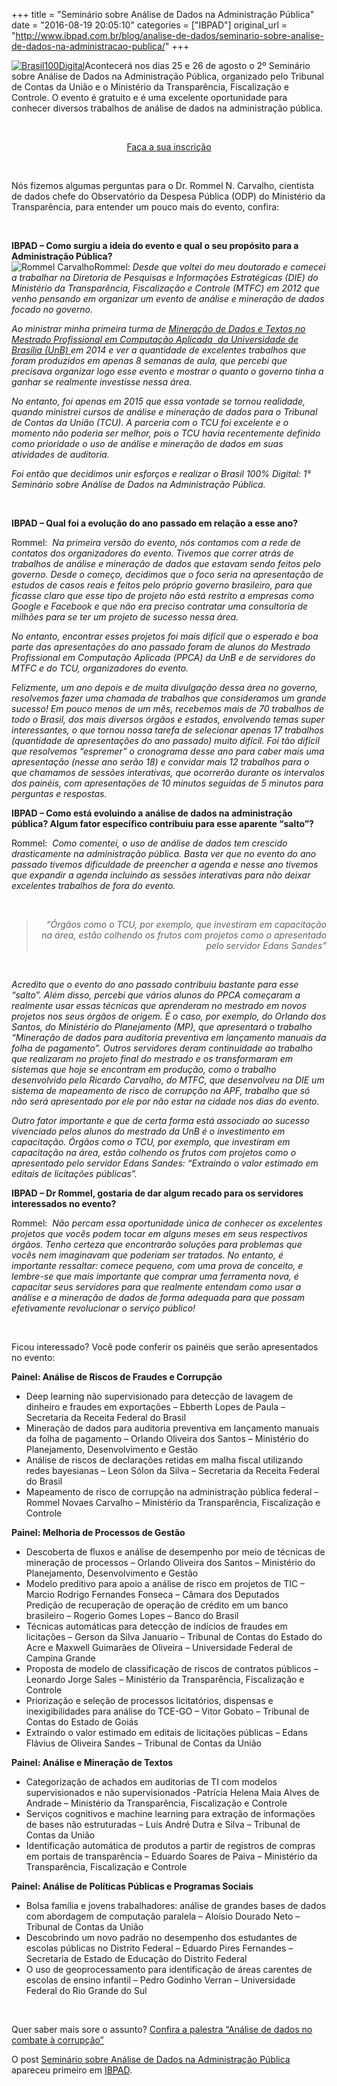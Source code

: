 +++
title = "Seminário sobre Análise de Dados na Administração Pública"
date = "2016-08-19 20:05:10"
categories = ["IBPAD"]
original_url = "http://www.ibpad.com.br/blog/analise-de-dados/seminario-sobre-analise-de-dados-na-administracao-publica/"
+++

<p>
<a href="https://i1.wp.com/ibpad.com.br/wp-content/uploads/2016/08/Brasil100Digital.png"><img class="alignleft size-medium wp-image-1178" src="https://i1.wp.com/ibpad.com.br/wp-content/uploads/2016/08/Brasil100Digital-300x86.png?resize=300%2C86" alt="Brasil100Digital" data-recalc-dims="1" /></a>Acontecerá
nos dias 25 e 26 de agosto o 2º Seminário sobre Análise de Dados na
Administração Pública, organizado pelo Tribunal de Contas da União e o
Ministério da Transparência, Fiscalização e Controle. O evento é
gratuito e é uma excelente oportunidade para conhecer diversos trabalhos
de análise de dados na administração pública.
</p>
<p>
 
</p>
<p style="text-align: center;">
<a href="http://www.brasildigital.gov.br/" target="_blank">Faça a sua
inscrição</a>
</p>
<p>
 
</p>
<p>
Nós fizemos algumas perguntas para o Dr. Rommel N. Carvalho, cientista
de dados chefe do Observatório da Despesa Pública (ODP) do Ministério da
Transparência, para entender um pouco mais do evento, confira:
</p>
<p>
 
</p>
<p>
<strong>IBPAD – Como surgiu a ideia do evento e qual o seu propósito
para a Administração Pública?</strong><br />
<img class="alignleft wp-image-1187 size-full" src="https://i1.wp.com/ibpad.com.br/wp-content/uploads/2016/08/me-2-e1471643065492.png?resize=120%2C142" alt="Rommel Carvalho" data-recalc-dims="1" />Rommel:
<em>Desde que voltei do meu doutorado e comecei a trabalhar na Diretoria
de Pesquisas e Informações Estratégicas (DIE) do Ministério da
Transparência, Fiscalização e Controle (MTFC) em 2012 que venho pensando
em organizar um evento de análise e mineração de dados focado no
governo.</em>
</p>
<p>
<em>Ao ministrar minha primeira turma de
<a href="http://ppca.unb.br/">Mineração de Dados e Textos no Mestrado
Profissional em Computação Aplicada  da Universidade de Brasília (UnB)
</a>em 2014 e ver a quantidade de excelentes trabalhos que foram
produzidos em apenas 8 semanas de aula, que percebi que precisava
organizar logo esse evento e mostrar o quanto o governo tinha a ganhar
se realmente investisse nessa área.</em>
</p>
<p>
<span id="more-1177"></span>
</p>
<p>
<em>No entanto, foi apenas em 2015 que essa vontade se tornou realidade,
quando ministrei cursos de análise e mineração de dados para o Tribunal
de Contas da União (TCU). A parceria com o TCU foi excelente e o momento
não poderia ser melhor, pois o TCU havia recentemente definido como
prioridade o uso de análise e mineração de dados em suas atividades de
auditoria.</em>
</p>
<p>
<em>Foi então que decidimos unir esforços e realizar o Brasil 100%
Digital: 1° Seminário sobre Análise de Dados na Administração
Pública.</em>
</p>
<p>
 
</p>
<p>
<strong>IBPAD – Qual foi a evolução do ano passado em relação a esse
ano?</strong>
</p>
<p>
Rommel:  <em>Na primeira versão do evento, nós contamos com a rede de
contatos dos organizadores do evento. Tivemos que correr atrás de
trabalhos de análise e mineração de dados que estavam sendo feitos pelo
governo. Desde o começo, decidimos que o foco seria na apresentação de
estudos de casos reais e feitos pelo próprio governo brasileiro, para
que ficasse claro que esse tipo de projeto não está restrito a empresas
como Google e Facebook e que não era preciso contratar uma consultoria
de milhões para se ter um projeto de sucesso nessa área.</em>
</p>
<p>
<em>No entanto, encontrar esses projetos foi mais difícil que o esperado
e boa parte das apresentações do ano passado foram de alunos do Mestrado
Profissional em Computação Aplicada (PPCA) da UnB e de servidores do
MTFC e do TCU, organizadores do evento.</em>
</p>
<p>
<em>Felizmente, um ano depois e de muita divulgação dessa área no
governo, resolvemos fazer uma chamada de trabalhos que consideramos um
grande sucesso! Em pouco menos de um mês, recebemos mais de 70 trabalhos
de todo o Brasil, dos mais diversos órgãos e estados, envolvendo temas
super interessantes, o que tornou nossa tarefa de selecionar apenas 17
trabalhos (quantidade de apresentações do ano passado) muito difícil.
Foi tão difícil que resolvemos “espremer” o cronograma desse ano para
caber mais uma apresentação (nesse ano serão 18) e convidar mais 12
trabalhos para o que chamamos de sessões interativas, que ocorrerão
durante os intervalos dos painéis, com apresentações de 10 minutos
seguidas de 5 minutos para perguntas e respostas.</em>
</p>
<p>
<strong>IBPAD – Como está evoluindo a análise de dados na administração
pública? Algum fator específico contribuiu para esse aparente
“salto”? </strong>
</p>
<p>
Rommel:  <em>Como comentei, o uso de análise de dados tem crescido
drasticamente na administração pública. Basta ver que no evento do ano
passado tivemos dificuldade de preencher a agenda e nesse ano tivemos
que expandir a agenda incluindo as sessões interativas para não deixar
excelentes trabalhos de fora do evento.</em>
</p>
<p>
 
</p>
<blockquote>
<p style="text-align: right;">
<em>“Órgãos como o TCU, por exemplo, que investiram em capacitação na
área, estão colhendo os frutos com projetos como o apresentado pelo
servidor Edans Sandes”</em>
</p>
</blockquote>
<p>
 
</p>
<p>
<em>Acredito que o evento do ano passado contribuiu bastante para esse
“salto”. Além disso, percebi que vários alunos do PPCA começaram a
realmente usar essas técnicas que aprenderam no mestrado em novos
projetos nos seus órgãos de origem. É o caso, por exemplo, do Orlando
dos Santos, do Ministério do Planejamento (MP), que apresentará o
trabalho “Mineração de dados para auditoria preventiva em lançamento
manuais da folha de pagamento”. Outros servidores deram continuidade ao
trabalho que realizaram no projeto final do mestrado e os transformaram
em sistemas que hoje se encontram em produção, como o trabalho
desenvolvido pelo Ricardo Carvalho, do MTFC, que desenvolveu na DIE um
sistema de mapeamento de risco de corrupção na APF, trabalho que só não
será apresentado por ele por não estar na cidade nos dias do
evento.</em>
</p>
<p>
<em>Outro fator importante e que de certa forma está associado ao
sucesso vivenciado pelos alunos do mestrado da UnB é o investimento em
capacitação. Órgãos como o TCU, por exemplo, que investiram em
capacitação na área, estão colhendo os frutos com projetos como o
apresentado pelo servidor Edans Sandes: “Extraindo o valor estimado em
editais de licitações públicas”.</em>
</p>
<p>
<strong>IBPAD – Dr Rommel, gostaria de dar algum recado para os
servidores interessados no evento?</strong>
</p>
<p>
Rommel:<em>  Não percam essa oportunidade única de conhecer os
excelentes projetos que vocês podem tocar em alguns meses em seus
respectivos órgãos. Tenho certeza que encontrarão soluções para
problemas que vocês nem imaginavam que poderiam ser tratados. No
entanto, é importante ressaltar: comece pequeno, com uma prova de
conceito, e lembre-se que mais importante que comprar uma ferramenta
nova, é capacitar seus servidores para que realmente entendam como usar
a análise e a mineração de dados de forma adequada para que possam
efetivamente revolucionar o serviço público!</em>
</p>
<p>
 
</p>
<p>
Ficou interessado? Você pode conferir os painéis que serão apresentados
no evento:
</p>
<p>
<strong>Painel: Análise de Riscos de Fraudes e Corrupção</strong>
</p>
<ul>
<li>
Deep learning não supervisionado para detecção de lavagem de dinheiro e
fraudes em exportações – Ebberth Lopes de Paula – Secretaria da Receita
Federal do Brasil
</li>
<li>
Mineração de dados para auditoria preventiva em lançamento manuais da
folha de pagamento – Orlando Oliveira dos Santos – Ministério do
Planejamento, Desenvolvimento e Gestão
</li>
<li>
Análise de riscos de declarações retidas em malha fiscal utilizando
redes bayesianas – Leon Sólon da Silva – Secretaria da Receita Federal
do Brasil
</li>
<li>
Mapeamento de risco de corrupção na administração pública federal –
Rommel Novaes Carvalho – Ministério da Transparência, Fiscalização e
Controle
</li>
</ul>
<p>
<strong>Painel: Melhoria de Processos de Gestão</strong>
</p>
<ul>
<li>
Descoberta de fluxos e análise de desempenho por meio de técnicas de
mineração de processos – Orlando Oliveira dos Santos – Ministério do
Planejamento, Desenvolvimento e Gestão
</li>
<li>
Modelo preditivo para apoio a análise de risco em projetos de TIC –
Marcio Rodrigo Fernandes Fonseca – Câmara dos Deputados<br /> Predição
de recuperação de operação de crédito em um banco brasileiro – Rogerio
Gomes Lopes – Banco do Brasil
</li>
<li>
Técnicas automáticas para detecção de indícios de fraudes em licitações
– Gerson da Silva Januario – Tribunal de Contas do Estado do Acre e
Maxwell Guimarães de Oliveira – Universidade Federal de Campina Grande
</li>
<li>
Proposta de modelo de classificação de riscos de contratos públicos –
Leonardo Jorge Sales – Ministério da Transparência, Fiscalização e
Controle
</li>
<li>
Priorização e seleção de processos licitatórios, dispensas e
inexigibilidades para análise do TCE-GO – Vitor Gobato – Tribunal de
Contas do Estado de Goiás
</li>
<li>
Extraindo o valor estimado em editais de licitações públicas – Edans
Flávius de Oliveira Sandes – Tribunal de Contas da União
</li>
</ul>
<p>
<strong>Painel: Análise e Mineração de Textos</strong>
</p>
<ul>
<li>
Categorização de achados em auditorias de TI com modelos supervisionados
e não supervisionados -Patrícia Helena Maia Alves de Andrade –
Ministério da Transparência, Fiscalização e Controle
</li>
<li>
Serviços cognitivos e machine learning para extração de informações de
bases não estruturadas – Luís André Dutra e Silva – Tribunal de Contas
da União
</li>
<li>
Identificação automática de produtos a partir de registros de compras em
portais de transparência – Eduardo Soares de Paiva – Ministério da
Transparência, Fiscalização e Controle
</li>
</ul>
<p>
<strong>Painel: Análise de Políticas Públicas e Programas
Sociais</strong>
</p>
<ul>
<li>
Bolsa família e jovens trabalhadores: análise de grandes bases de dados
com abordagem de computação paralela – Aloísio Dourado Neto – Tribunal
de Contas da União
</li>
<li>
Descobrindo um novo padrão no desempenho dos estudantes de escolas
públicas no Distrito Federal – Eduardo Pires Fernandes – Secretaria de
Estado de Educação do Distrito Federal
</li>
<li>
O uso de geoprocessamento para identificação de áreas carentes de
escolas de ensino infantil – Pedro Godinho Verran – Universidade Federal
do Rio Grande do Sul
</li>
</ul>
<p>
 
</p>
<p>
Quer saber mais sore o assunto?
<a href="http://ibpad.com.br/index.php/2016/08/16/ciencia-de-dados-no-combate-corrupcao/" target="_blank">Confira
a palestra “Análise de dados no combate à corrupção”</a>
</p>
<p>
O post
<a rel="nofollow" href="http://www.ibpad.com.br/blog/analise-de-dados/seminario-sobre-analise-de-dados-na-administracao-publica/">Seminário
sobre Análise de Dados na Administração Pública</a> apareceu primeiro em
<a rel="nofollow" href="http://www.ibpad.com.br">IBPAD</a>.
</p>

